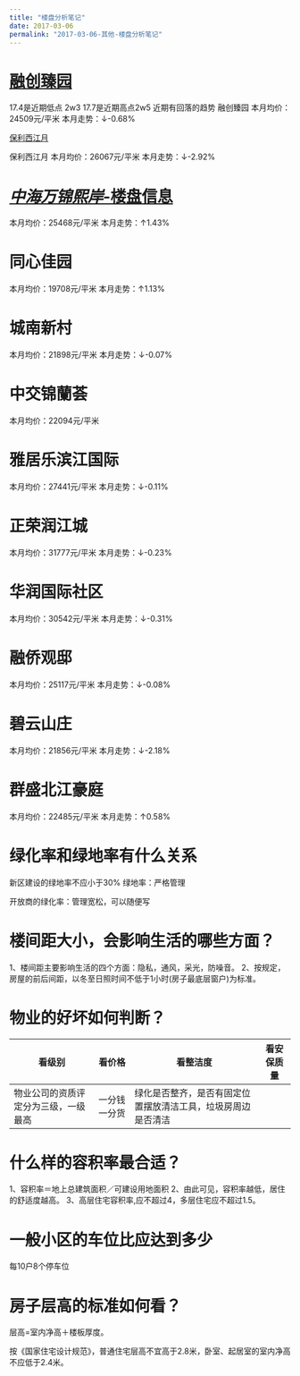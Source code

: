 ```yaml
---
title: "楼盘分析笔记"
date: 2017-03-06
permalink: "2017-03-06-其他-楼盘分析笔记"
---
```






# [融创臻园](http://nj.sell.house365.com/community_id296452/)


17.4是近期低点 2w3
17.7是近期高点2w5
近期有回落的趋势
融创臻园
本月均价：24509元/平米
本月走势：↓-0.68%






[保利西江月](http://nj.sell.house365.com/community_id282260/)


保利西江月
本月均价：26067元/平米
本月走势：↓-2.92%


# [*中海万锦熙岸*-楼盘信息](http://zhonghaiwanjinxian.house365.com/)


本月均价：25468元/平米
本月走势：↑1.43%


# 同心佳园


本月均价：19708元/平米
本月走势：↑1.13%





# 城南新村


本月均价：21898元/平米
本月走势：↓-0.07%


# 中交锦蘭荟


本月均价：22094元/平米


# 雅居乐滨江国际


本月均价：27441元/平米
本月走势：↓-0.11%


# 正荣润江城


本月均价：31777元/平米
本月走势：↓-0.23%


# 华润国际社区

本月均价：30542元/平米
本月走势：↓-0.31%


# 融侨观邸

本月均价：25117元/平米
本月走势：↓-0.08%


# 碧云山庄


本月均价：21856元/平米
本月走势：↓-2.18%


# 群盛北江豪庭

本月均价：22485元/平米
本月走势：↑0.58%

# 绿化率和绿地率有什么关系

新区建设的绿地率不应小于30%
绿地率：严格管理
		
开放商的绿化率：管理宽松，可以随便写


# **楼间距大小，会影响生活的哪些方面？**


1、楼间距主要影响生活的四个方面：隐私，通风，采光，防噪音。
2、按规定，房屋的前后间距，以冬至日照时间不低于1小时(房子最底层窗户)为标准。


# **物业的好坏如何判断？**

| 看级别                | 看价格    | 看整洁度                           | 看安保质量 |
| ------------------ | ------ | ------------------------------ | ----- |
| 物业公司的资质评定分为三级，一级最高 | 一分钱一分货 | 绿化是否整齐，是否有固定位置摆放清洁工具，垃圾房周边是否清洁 |       |


# **什么样的容积率最合适？**


1、容积率＝地上总建筑面积／可建设用地面积
2、由此可见，容积率越低，居住的舒适度越高。
3、高层住宅容积率,应不超过4，多层住宅应不超过1.5。


# **一般小区的车位比应达到多少**

每10户8个停车位


# **房子层高的标准如何看？**


层高=室内净高＋楼板厚度。

按《国家住宅设计规范》，普通住宅层高不宜高于2.8米，卧室、起居室的室内净高不应低于2.4米。